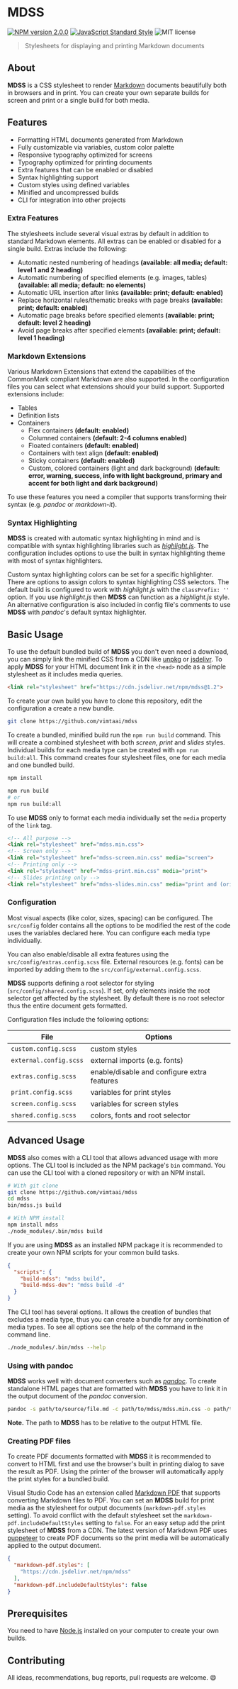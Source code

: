 # MDSS 

[![NPM version 2.0.0](https://img.shields.io/badge/npm-2.0.0-blue.svg)](https://www.npmjs.com/package/mdss)
[![JavaScript Standard Style](https://img.shields.io/badge/code_style-standard-brightgreen.svg)](https://standardjs.com)
![MIT license](https://img.shields.io/badge/license-MIT-green.svg)

> Stylesheets for displaying and printing Markdown documents

## About

**MDSS** is a CSS stylesheet to render [Markdown](https://daringfireball.net/projects/markdown/syntax) documents beautifully both in browsers and in print. You can create your own separate builds for screen and print or a single build for both media.

## Features

- Formatting HTML documents generated from Markdown
- Fully customizable via variables, custom color palette
- Responsive typography optimized for screens
- Typography optimized for printing documents
- Extra features that can be enabled or disabled
- Syntax highlighting support
- Custom styles using defined variables
- Minified and uncompressed builds
- CLI for integration into other projects

### Extra Features

The stylesheets include several visual extras by default in addition to standard Markdown elements. All extras can be enabled or disabled for a single build. Extras include the following:

- Automatic nested numbering of headings **(available: all media; default: level 1 and 2 heading)**
- Automatic numbering of specified elements (e.g. images, tables) **(available: all media; default: no elements)**
- Automatic URL insertion after links **(available: print; default: enabled)**
- Replace horizontal rules/thematic breaks with page breaks **(available: print; default: enabled)**
- Automatic page breaks before specified elements **(available: print; default: level 2 heading)**
- Avoid page breaks after specified elements **(available: print; default: level 1 heading)**

### Markdown Extensions

Various Markdown Extensions that extend the capabilities of the CommonMark compliant Markdown are also supported. In the configuration files you can select what extensions should your build support. Supported extensions include:

- Tables
- Definition lists
- Containers
  + Flex containers **(default: enabled)**
  + Columned containers **(default: 2-4 columns enabled)**
  + Floated containers **(default: enabled)**
  + Containers with text align **(default: enabled)**
  + Sticky containers **(default: enabled)**
  + Custom, colored containers (light and dark background) **(default: error, warning, success, info with light background, primary and accent for both light and dark background)**

To use these features you need a compiler that supports transforming their syntax (e.g. _pandoc_ or _markdown-it_).

### Syntax Highlighting

**MDSS** is created with automatic syntax highlighting in mind and is compatible with syntax highlighting libraries such as _[highlight.js](https://highlightjs.org/)_. The configuration includes options to use the built in syntax highlighting theme with most of syntax highlighters.

Custom syntax highlighting colors can be set for a specific highlighter. There are options to assign colors to syntax highlighting CSS selectors. The default build is configured to work with _highlight.js_ with the `classPrefix: ''` option. If you use _highlight.js_ then **MDSS** can function as a _highlight.js_ style. An alternative configuration is also included in config file's comments to use **MDSS** with _pandoc_'s default syntax highlighter.

## Basic Usage

To use the default bundled build of **MDSS** you don't even need a download, you can simply link the minified CSS from a CDN like [unpkg](https://unpkg.com/#/) or [jsdelivr](https://www.jsdelivr.com/). To apply **MDSS** for your HTML document link it in the `<head>` node as a simple stylesheet as it includes media queries. 

```html
<link rel="stylesheet" href="https://cdn.jsdelivr.net/npm/mdss@1.2">
```

To create your own build you have to clone this repository, edit the configuration a create a new bundle.

```bash
git clone https://github.com/vimtaai/mdss
```

To create a bundled, minified build run the `npm run build` command. This will create a combined stylesheet with both _screen_, _print_ and _slides_ styles. Individual builds for each media type can be created with `npm run build:all`. This command creates four stylesheet files, one for each media and one bundled build.

```bash
npm install

npm run build
# or
npm run build:all
```

To use **MDSS** only to format each media individually set the `media` property of the `link` tag.

```html
<!-- All purpose -->
<link rel="stylesheet" href="mdss.min.css">
<!-- Screen only -->
<link rel="stylesheet" href="mdss-screen.min.css" media="screen">
<!-- Printing only -->
<link rel="stylesheet" href="mdss-print.min.css" media="print">
<!-- Slides printing only -->
<link rel="stylesheet" href="mdss-slides.min.css" media="print and (orientation: landscape)">
```

### Configuration

Most visual aspects (like color, sizes, spacing) can be configured. The `src/config` folder contains all the options to be modified the rest of the code uses the variables declared here. You can configure each media type individually.

You can also enable/disable all extra features using the `src/config/extras.config.scss` file. External resources (e.g. fonts) can be imported by adding them to the `src/config/external.config.scss`.

**MDSS** supports defining a root selector for styling (`src/config/shared.config.scss`). If set, only elements inside the root selector get affected by the stylesheet. By default there is no root selector thus the entire document gets formatted.

Configuration files include the following options:

File                   | Options
-----------------------|--------------------------------------------
`custom.config.scss`   | custom styles
`external.config.scss` | external imports (e.g. fonts)
`extras.config.scss`   | enable/disable and configure extra features
`print.config.scss`    | variables for print styles
`screen.config.scss`   | variables for screen styles
`shared.config.scss`   | colors, fonts and root selector

## Advanced Usage

**MDSS** also comes with a CLI tool that allows advanced usage with more options. The CLI tool is included as the NPM package's `bin` command. You can use the CLI tool with a cloned repository or with an NPM install.

```bash
# With git clone
git clone https://github.com/vimtaai/mdss
cd mdss
bin/mdss.js build

# With NPM install
npm install mdss
./node_modules/.bin/mdss build
```

If you are using **MDSS** as an installed NPM package it is recommended to create your own NPM scripts for your common build tasks.

```json
{
  "scripts": {
    "build-mdss": "mdss build",
    "build-mdss-dev": "mdss build -d"
  }
}
```

The CLI tool has several options. It allows the creation of bundles that excludes a media type, thus you can create a bundle for any combination of media types. To see all options see the help of the command in the command line.

```bash
./node_modules/.bin/mdss --help
```

### Using with pandoc

**MDSS** works well with document converters such as _[pandoc](https://pandoc.org/)_. To create standalone HTML pages that are formatted with **MDSS** you have to link it in the output document of the _pandoc_ conversion.

```bash
pandoc -s path/to/source/file.md -c path/to/mdss/mdss.min.css -o path/to/output/file.html
```

**Note.** The path to **MDSS** has to be relative to the output HTML file.

### Creating PDF files

To create PDF documents formatted with **MDSS** it is recommended to convert to HTML first and use the browser's built in printing dialog to save the result as PDF. Using the printer of the browser will automatically apply the print styles for a bundled build.

Visual Studio Code has an extension called [Markdown PDF](https://marketplace.visualstudio.com/items?itemName=yzane.markdown-pdf) that supports converting Markdown files to PDF. You can set an **MDSS** build for print media as the stylesheet for output documents (`markdown-pdf.styles` setting). To avoid conflict with the default stylesheet set the `markdown-pdf.includeDefaultStyles` setting to `false`. For an easy setup add the print stylesheet of **MDSS** from a CDN. The latest version of Markdown PDF uses [puppeteer](https://github.com/GoogleChrome/puppeteer) to create PDF documents so the print media will be automatically applied to the output document.

```json
{
  "markdown-pdf.styles": [
    "https://cdn.jsdelivr.net/npm/mdss"
  ],
  "markdown-pdf.includeDefaultStyles": false
}
```

## Prerequisites

You need to have [Node.js](https://nodejs.org) installed on your computer to create your own builds.

## Contributing

All ideas, recommendations, bug reports, pull requests are welcome. :smile:
